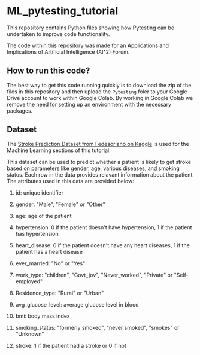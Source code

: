 # ML_pytesting_tutorial

This repository contains Python files showing how Pytesting can be undertaken to improve code functionality.

The code within this repository was made for an Applications and Implications of Artificial Intelligence (AI^2) Forum.


## How to run this code?

The best way to get this code running quickly is to download the zip of the files in this repository and then upload the `Pytesting` foler to your Google Drive account to work within Google Colab. By working in Google Colab we remove the need for setting up an environment with the necessary packages.


## Dataset

The [Stroke Prediction Dataset from Fedesoriano on Kaggle](https://www.kaggle.com/datasets/fedesoriano/stroke-prediction-dataset) is used for the Machine Learning sections of this tutorial.

This dataset can be used to predict whether a patient is likely to get stroke based on parameters like gender, age, various diseases, and smoking status. Each row in the data provides relavant information about the patient. The attributes used in this data are provided below:

1) id: unique identifier
   
3) gender: "Male", "Female" or "Other"
    
5) age: age of the patient
   
7) hypertension: 0 if the patient doesn't have hypertension, 1 if the patient has hypertension
   
9) heart_disease: 0 if the patient doesn't have any heart diseases, 1 if the patient has a heart disease
    
11) ever_married: "No" or "Yes"
    
13) work_type: "children", "Govt_jov", "Never_worked", "Private" or "Self-employed"
    
15) Residence_type: "Rural" or "Urban"
    
17) avg_glucose_level: average glucose level in blood
    
19) bmi: body mass index
    
21) smoking_status: "formerly smoked", "never smoked", "smokes" or "Unknown"
    
23) stroke: 1 if the patient had a stroke or 0 if not
